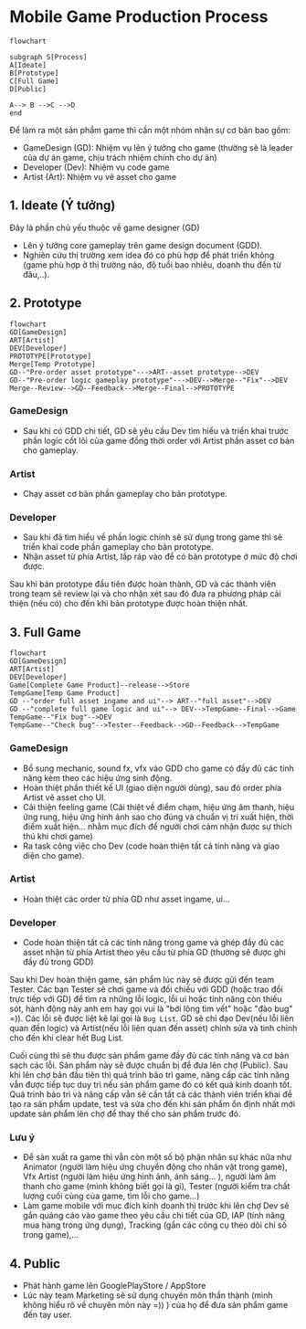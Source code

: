 # Mobile Game Production Process

``` mermaid
flowchart

subgraph S[Process]
A[Ideate]
B[Prototype]
C[Full Game]
D[Public]

A--> B -->C -->D
end
```


Để làm ra một sản phẩm game thì cần một nhóm nhân sự cơ bản bao gồm:
  -  GameDesign (GD): Nhiệm vụ lên ý tưởng cho game (thường sẽ là leader của dự án game, chịu trách nhiệm chính cho dự án)
  -  Developer (Dev): Nhiệm vụ code game
  -  Artist (Art): Nhiệm vụ vẽ asset cho game

## 1. Ideate (Ý tưởng)
  Đây là phần chủ yếu thuộc về game designer (GD)
- Lên ý tưởng core gameplay trên game design document (GDD).
- Nghiên cứu thị trường xem idea đó có phù hợp để phát triển không (game phù hợp ở thị trường nào, độ tuổi bao nhiêu, doanh thu đến từ đâu,..).

## 2. Prototype

```mermaid
flowchart
GD[GameDesign]
ART[Artist]
DEV[Developer]
PROTOTYPE[Prototype]
Merge[Temp Prototype]
GD--"Pre-order asset prototype"--->ART--asset prototype-->DEV
GD--"Pre-order logic gameplay prototype"--->DEV-->Merge--"Fix"-->DEV
Merge--Review-->GD--Feedback-->Merge--Final-->PROTOTYPE
```

### GameDesign
- Sau khi có GDD chi tiết, GD sẽ yêu cầu Dev tìm hiểu và triển khai trước phần logic cốt lõi của game đồng thời order với Artist phần asset cơ bản cho gameplay.
### Artist
- Chạy asset cơ bản phần gameplay cho bản prototype.
### Developer
- Sau khi đã tìm hiểu về phần logic chính sẽ sử dụng trong game thì sẽ triển khai code phần gameplay cho bản prototype.
- Nhận asset từ phía Artist, lắp ráp vào để có bản prototype ở mức độ chơi được.

Sau khi bản prototype đầu tiên được hoàn thành, GD và các thành viên trong team sẽ review lại và cho nhận xét sau đó đưa ra phương pháp cải thiện (nếu có) cho đến khi bản prototype được hoàn thiện nhất.
  
## 3. Full Game

```mermaid
flowchart
GD[GameDesign]
ART[Artist]
DEV[Developer]
Game[Complete Game Product]--release-->Store
TempGame[Temp Game Product]
GD --"order full asset ingame and ui"--> ART--"full asset"-->DEV
GD --"complete full game logic and ui"--> DEV-->TempGame--Final-->Game
TempGame--"Fix bug"-->DEV
TempGame--"Check bug"-->Tester--Feedback-->GD--Feedback-->TempGame
```

### GameDesign
- Bổ sung mechanic, sound fx, vfx vào GDD cho game có đầy đủ các tính năng kèm theo các hiệu ứng sinh động.
- Hoàn thiệt phần thiết kế UI (giao diện người dùng), sau đó order phía Artist vẽ asset cho UI.
- Cải thiện feeling game (Cải thiệt về điểm chạm, hiệu ứng âm thanh, hiệu ứng rung, hiệu ứng hình ảnh sao cho đúng và chuẩn vị trí xuất hiện, thời điểm xuất hiện... nhằm mục đích để người chơi cảm nhận được sự thích thú khi chơi game)
- Ra task công việc cho Dev (code hoàn thiện tất cả tính năng và giao diện cho game).
### Artist
- Hoàn thiệt các order từ phía GD như asset ingame, ui...
### Developer
- Code hoàn thiện tất cả các tính năng trong game và ghép đầy đủ các asset nhận từ phía Artist theo yêu cầu từ phía GD (thường sẽ được ghi đầy đủ trong GDD)

Sau khi Dev hoàn thiện game, sản phẩm lúc này sẽ được gửi đến team Tester. Các bạn Tester sẽ chơi game và đối chiếu với GDD (hoặc trao đổi trực tiếp với GD) để tìm ra những lỗi logic, lỗi ui hoặc tính năng còn thiếu sót, hành động này anh em hay gọi vui là "bới lông tìm vết" hoặc "đào bug" =)). Các lỗi sẽ được liệt kê lại gọi là `Bug List`.
GD sẽ chỉ đạo Dev(nếu lỗi liên quan đến logic) và Artist(nếu lỗi liên quan đến asset) chỉnh sửa và tinh chỉnh cho đến khi clear hết Bug List.

Cuối cùng thì sẽ thu được sản phẩm game đầy đủ các tính năng và cơ bản sạch các lỗi. Sản phẩm này sẽ được chuẩn bị để đưa lên chợ (Public).
Sau khi lên chợ bản đầu tiên thì quá trình bảo trì game, nâng cấp các tính năng vẫn được tiếp tục duy trì nếu sản phẩm game đó có kết quả kinh doanh tốt. Quá trình bảo trì và nâng cấp vẫn sẽ cần tất cả các thành viên triển khai để tạo ra sản phẩm update, test và sửa cho đến khi sản phẩm ổn định nhất mới update sản phẩm lên chợ để thay thế cho sản phẩm trước đó.

### Lưu ý
- Để sản xuất ra game thì vẫn còn một số bộ phận nhân sự khác nữa như Animator (người làm hiệu ứng chuyển động cho nhân vật trong game), Vfx Artist (người làm hiệu ứng hình ảnh, ánh sáng... ), người làm âm thanh cho game (mình không biết gọi là gì), Tester (người kiểm tra chất lượng cuối cùng của game, tìm lỗi cho game...)
- Làm game mobile với mục đích kinh doanh thì trước khi lên chợ Dev sẽ gắn quảng cáo vào game theo yêu cầu chi tiết của GD, IAP (tính năng mua hàng trong ứng dụng), Tracking (gắn các công cụ theo dõi chỉ số trong game),...

## 4. Public
- Phát hành game lên GooglePlayStore / AppStore
- Lúc này team Marketing sẽ sử dụng chuyên môn thần thành (mình không hiểu rõ về chuyên môn này =)) ) của họ để đưa sản phẩm game đến tay user.
